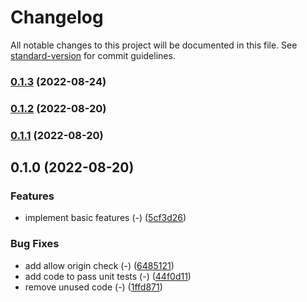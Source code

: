 # Changelog

All notable changes to this project will be documented in this file. See [standard-version](https://github.com/conventional-changelog/standard-version) for commit guidelines.

### [0.1.3](https://github.com/NozomuIkuta/h3-cors/compare/v0.1.2...v0.1.3) (2022-08-24)

### [0.1.2](https://github.com/NozomuIkuta/h3-cors/compare/v0.1.1...v0.1.2) (2022-08-20)

### [0.1.1](https://github.com/NozomuIkuta/h3-cors/compare/v0.1.0...v0.1.1) (2022-08-20)

## 0.1.0 (2022-08-20)


### Features

* implement basic features (-) ([5cf3d26](https://github.com/NozomuIkuta/h3-cors/commit/5cf3d26781491b10b51f1af8dc5f0d75376d938b))


### Bug Fixes

* add allow origin check (-) ([6485121](https://github.com/NozomuIkuta/h3-cors/commit/6485121fff65d927c5eaf5683fff759ee2710ed3))
* add code to pass unit tests (-) ([44f0d11](https://github.com/NozomuIkuta/h3-cors/commit/44f0d11c9e97df069752d12701706fd272696180))
* remove unused code (-) ([1ffd871](https://github.com/NozomuIkuta/h3-cors/commit/1ffd871dce41c3f2a898b8bf27b6bba9455eb697))
